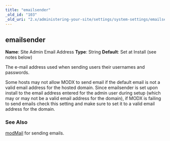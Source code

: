 ```yaml
---
title: "emailsender"
_old_id: "103"
_old_uri: "2.x/administering-your-site/settings/system-settings/emailsender"
---
```


##  emailsender 

 **Name**: Site Admin Email Address 
**Type**: String 
**Default**: Set at Install (see notes below)

 The e-mail address used when sending users their usernames and passwords.

 Some hosts may not allow MODX to send email if the default email is not a valid email address for the hosted domain. Since emailsender is set upon install to the email address entered for the admin user during setup (which may or may not be a valid email address for the domain), if MODX is failing to send emails check this setting and make sure to set it to a valid email address for the domain. 

###  See Also 

 [modMail](extending-modx/services/modmail) for sending emails.